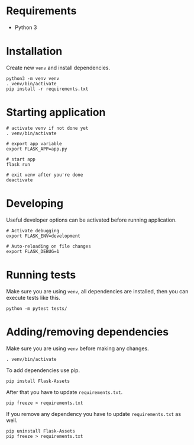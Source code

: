 # Requirements
* Python 3

# Installation
Create new `venv` and install dependencies.
```
python3 -m venv venv
. venv/bin/activate
pip install -r requirements.txt
```

# Starting application
```
# activate venv if not done yet
. venv/bin/activate

# export app variable
export FLASK_APP=app.py

# start app
flask run

# exit venv after you're done
deactivate
```

# Developing
Useful developer options can be activated before running application.
```
# Activate debugging
export FLASK_ENV=development

# Auto-reloading on file changes
export FLASK_DEBUG=1
```

# Running tests
Make sure you are using `venv`, all dependencies are installed, 
then you can execute tests like this.
```
python -m pytest tests/
```

# Adding/removing dependencies
Make sure you are using `venv` before making any changes.
```
. venv/bin/activate
```
To add dependencies use pip.
```
pip install Flask-Assets
```

After that you have to update `requirements.txt`.
```
pip freeze > requirements.txt
```

If you remove any dependency you have to update `requirements.txt` as well.
```
pip uninstall Flask-Assets
pip freeze > requirements.txt
```